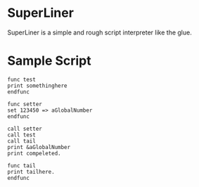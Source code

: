 # SuperLiner

SuperLiner is a simple and rough script interpreter like the glue.

# Sample Script

```
func test
print somethinghere
endfunc

func setter
set 123450 => aGlobalNumber
endfunc

call setter
call test
call tail
print &aGlobalNumber
print compeleted.

func tail
print tailhere.
endfunc

```
